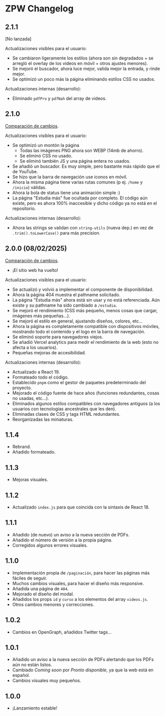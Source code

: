 # ZPW Changelog

## 2.1.1

[No lanzada]

Actualizaciones visibles para el usuario:

- Se cambiaron ligeramente los estilos (ahora son sin degradados + se arregló el overlay de los videos en móvil + otros ajustes menores).
- Se mejoró el buscador, ahora luce mejor, valida mejor la entrada, y rinde mejor.
- Se optimizó un poco más la página eliminando estilos CSS no usados.

Actualizaciones internas (desarrollo):

- Eliminado `pdfPro` y `pdfNah` del array de videos.

## 2.1.0

[Comparación de cambios](https://github.com/ZakaHaceCosas/zakaprofeweb/compare/75761b525181b5244963e83dd67c73cf0fd81103...b1717088db022e6b228dd93e958c746c01354a97).

Actualizaciones visibles para el usuario:

- Se optimizó un montón la página
  - Todas las imágenes PNG ahora son WEBP (14mb de ahorro).
  - Se eliminó CSS no usado.
  - Se eliminó también JS y una página entera no usados.
- Se añadió un buscador. Es muy simple, pero bastante más rápido que el de YouTube.
- Se hizo que la barra de navegación use iconos en móvil.
- Ahora la misma página tiene varias rutas comunes (p ej. `/home` y `/inicio`) válidas.
- Ahora la bola de status tiene una animación simple :)
- La página "Estudia más" fue ocultada por completo. El código aún existe, pero es ahora 100% inaccesible y dicho código ya no está en el repositorio.

Actualizaciones internas (desarrollo):

- Ahora las strings se validan con `string-utils` (nueva dep.) en vez de `.trim().toLowerCase()` para más precision.

## 2.0.0 (08/02/2025)

[Comparación de cambios](https://github.com/ZakaHaceCosas/zakaprofeweb/compare/5457f06689b7b1510067c6a3d077bcb6fb17bc34...75761b525181b5244963e83dd67c73cf0fd81103).

- ¡El sitio web ha vuelto!

Actualizaciones visibles para el usuario:

- Se actualizó y volvió a implementar el componente de disponibilidad.
- Ahora la página 404 muestra el pathname solicitado.
- La página "Estudia más" ahora está sin usar y no está referenciada. Aún existe y su pathname ha sido cambiado a `/estudia`.
- Se mejoró el rendimiento (CSS más pequeño, menos cosas que cargar, imágenes más pequeñas...).
- Se mejoró el estilo en general, ajustando diseños, colores, etc...
- Ahora la página es completamente compatible con dispositivos móviles, mostrando todo el contenido y el logo en la barra de navegación.
- Se eliminó soporte para navegadores viejos.
- Se añadió Vercel analytics para medir el rendimiento de la web (esto no afecta a los usuarios).
- Pequeñas mejoras de accesibilidad.

Actualizaciones internas (desarrollo):

- Actualizado a React 19.
- Formateado todo el código.
- Establecido `pnpm` como el gestor de paquetes predeterminado del proyecto.
- Mejorado el código fuente de hace años (funciones redundantes, cosas no usadas, etc...).
- Eliminados algunos estilos compatibles con navegadores antiguos (a los usuarios con tecnologías ancestrales que les den).
- Eliminadas clases de CSS y tags HTML redundantes.
- Reorganizadas las miniaturas.

## 1.1.4

- Rebrand.
- Añadido formateado.

## 1.1.3

- Mejoras visuales.

## 1.1.2

- Actualizado `index.js` para que coincida con la sintaxis de React 18.

## 1.1.1

- Añadido (de nuevo) un aviso a la nueva sección de PDFs.
- Añadido el número de versión a la propia página.
- Corregidos algunos errores visuales.

## 1.1.0

- Implementación propia de `/paginación`, para hacer las páginas más fáciles de seguir.
- Muchos cambios visuales, para hacer el diseño más responsive.
- Añadida una página de `404`.
- Mejorado el diseño del modal.
- Añadidos los props `id` y `curso` a los elementos del array `videos.js`.
- Otros cambios menores y correcciones.

## 1.0.2

- Cambios en OpenGraph, añadidos Twitter tags...

## 1.0.1

- Añadido un aviso a la nueva sección de PDFs alertando que los PDFs aún no están listos.
- Cambiado *Coming soon* por *Pronto disponible*, ya que la web está en español.
- Cambios visuales muy pequeños.

## 1.0.0

- ¡Lanzamiento estable!
